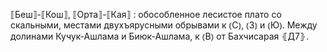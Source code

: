 ---
---

⟦Беш⟧-⟦Кош⟧, ⟦Орта⟧-⟦Кая⟧
: обособленное лесистое плато со скальными, местами двухъярусными обрывами к ⦅С⦆, ⦅З⦆ и ⦅Ю⦆. Между долинами Кучук-Ашлама и Биюк-Ашлама, к ⦅В⦆ от Бахчисарая ⦃Д7⦄.
